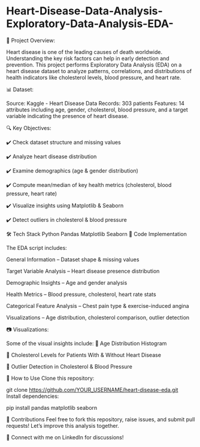# Heart-Disease-Data-Analysis-Exploratory-Data-Analysis-EDA-
📌 Project Overview:

Heart disease is one of the leading causes of death worldwide. Understanding the key risk factors can help in early detection and prevention. This project performs Exploratory Data Analysis (EDA) on a heart disease dataset to analyze patterns, correlations, and distributions of health indicators like cholesterol levels, blood pressure, and heart rate.

📊 Dataset:

Source: Kaggle - Heart Disease Data
Records: 303 patients
Features: 14 attributes including age, gender, cholesterol, blood pressure, and a target variable indicating the presence of heart disease.

🔍 Key Objectives:

✔️ Check dataset structure and missing values

✔️ Analyze heart disease distribution

✔️ Examine demographics (age & gender distribution)

✔️ Compute mean/median of key health metrics (cholesterol, blood pressure, heart rate)

✔️ Visualize insights using Matplotlib & Seaborn

✔️ Detect outliers in cholesterol & blood pressure

🛠️ Tech Stack
Python
Pandas
Matplotlib
Seaborn
📜 Code Implementation

The EDA script includes:

General Information – Dataset shape & missing values

Target Variable Analysis – Heart disease presence distribution

Demographic Insights – Age and gender analysis

Health Metrics – Blood pressure, cholesterol, heart rate stats

Categorical Feature Analysis – Chest pain type & exercise-induced angina

Visualizations – Age distribution, cholesterol comparison, outlier detection

📷 Visualizations:

Some of the visual insights include:
📌 Age Distribution Histogram

📌 Cholesterol Levels for Patients With & Without Heart Disease

📌 Outlier Detection in Cholesterol & Blood Pressure

📂 How to Use
Clone this repository:

git clone https://github.com/YOUR_USERNAME/heart-disease-eda.git  
Install dependencies:

pip install pandas matplotlib seaborn  

🤝 Contributions
Feel free to fork this repository, raise issues, and submit pull requests! Let’s improve this analysis together.

🚀 Connect with me on LinkedIn for discussions!


